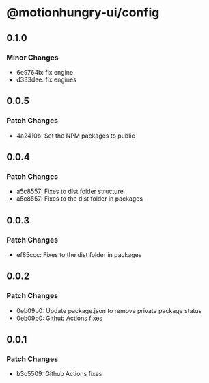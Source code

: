# @motionhungry-ui/config

## 0.1.0

### Minor Changes

- 6e9764b: fix engine
- d333dee: fix engines

## 0.0.5

### Patch Changes

- 4a2410b: Set the NPM packages to public

## 0.0.4

### Patch Changes

- a5c8557: Fixes to dist folder structure
- a5c8557: Fixes to the dist folder in packages

## 0.0.3

### Patch Changes

- ef85ccc: Fixes to the dist folder in packages

## 0.0.2

### Patch Changes

- 0eb09b0: Update package.json to remove private package status
- 0eb09b0: Github Actions fixes

## 0.0.1

### Patch Changes

- b3c5509: Github Actions fixes
